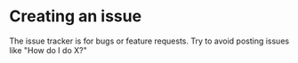 # Creating an issue

The issue tracker is for bugs or feature requests. Try to avoid posting issues like "How do I do X?"
